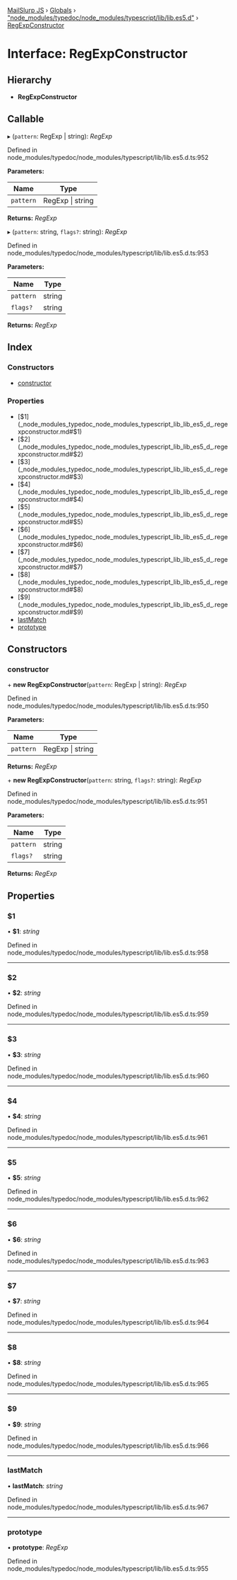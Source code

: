 [MailSlurp JS](../README.md) › [Globals](../globals.md) › ["node_modules/typedoc/node_modules/typescript/lib/lib.es5.d"](../modules/_node_modules_typedoc_node_modules_typescript_lib_lib_es5_d_.md) › [RegExpConstructor](_node_modules_typedoc_node_modules_typescript_lib_lib_es5_d_.regexpconstructor.md)

# Interface: RegExpConstructor

## Hierarchy

* **RegExpConstructor**

## Callable

▸ (`pattern`: RegExp | string): *RegExp*

Defined in node_modules/typedoc/node_modules/typescript/lib/lib.es5.d.ts:952

**Parameters:**

Name | Type |
------ | ------ |
`pattern` | RegExp &#124; string |

**Returns:** *RegExp*

▸ (`pattern`: string, `flags?`: string): *RegExp*

Defined in node_modules/typedoc/node_modules/typescript/lib/lib.es5.d.ts:953

**Parameters:**

Name | Type |
------ | ------ |
`pattern` | string |
`flags?` | string |

**Returns:** *RegExp*

## Index

### Constructors

* [constructor](_node_modules_typedoc_node_modules_typescript_lib_lib_es5_d_.regexpconstructor.md#constructor)

### Properties

* [$1](_node_modules_typedoc_node_modules_typescript_lib_lib_es5_d_.regexpconstructor.md#$1)
* [$2](_node_modules_typedoc_node_modules_typescript_lib_lib_es5_d_.regexpconstructor.md#$2)
* [$3](_node_modules_typedoc_node_modules_typescript_lib_lib_es5_d_.regexpconstructor.md#$3)
* [$4](_node_modules_typedoc_node_modules_typescript_lib_lib_es5_d_.regexpconstructor.md#$4)
* [$5](_node_modules_typedoc_node_modules_typescript_lib_lib_es5_d_.regexpconstructor.md#$5)
* [$6](_node_modules_typedoc_node_modules_typescript_lib_lib_es5_d_.regexpconstructor.md#$6)
* [$7](_node_modules_typedoc_node_modules_typescript_lib_lib_es5_d_.regexpconstructor.md#$7)
* [$8](_node_modules_typedoc_node_modules_typescript_lib_lib_es5_d_.regexpconstructor.md#$8)
* [$9](_node_modules_typedoc_node_modules_typescript_lib_lib_es5_d_.regexpconstructor.md#$9)
* [lastMatch](_node_modules_typedoc_node_modules_typescript_lib_lib_es5_d_.regexpconstructor.md#lastmatch)
* [prototype](_node_modules_typedoc_node_modules_typescript_lib_lib_es5_d_.regexpconstructor.md#prototype)

## Constructors

###  constructor

\+ **new RegExpConstructor**(`pattern`: RegExp | string): *RegExp*

Defined in node_modules/typedoc/node_modules/typescript/lib/lib.es5.d.ts:950

**Parameters:**

Name | Type |
------ | ------ |
`pattern` | RegExp &#124; string |

**Returns:** *RegExp*

\+ **new RegExpConstructor**(`pattern`: string, `flags?`: string): *RegExp*

Defined in node_modules/typedoc/node_modules/typescript/lib/lib.es5.d.ts:951

**Parameters:**

Name | Type |
------ | ------ |
`pattern` | string |
`flags?` | string |

**Returns:** *RegExp*

## Properties

###  $1

• **$1**: *string*

Defined in node_modules/typedoc/node_modules/typescript/lib/lib.es5.d.ts:958

___

###  $2

• **$2**: *string*

Defined in node_modules/typedoc/node_modules/typescript/lib/lib.es5.d.ts:959

___

###  $3

• **$3**: *string*

Defined in node_modules/typedoc/node_modules/typescript/lib/lib.es5.d.ts:960

___

###  $4

• **$4**: *string*

Defined in node_modules/typedoc/node_modules/typescript/lib/lib.es5.d.ts:961

___

###  $5

• **$5**: *string*

Defined in node_modules/typedoc/node_modules/typescript/lib/lib.es5.d.ts:962

___

###  $6

• **$6**: *string*

Defined in node_modules/typedoc/node_modules/typescript/lib/lib.es5.d.ts:963

___

###  $7

• **$7**: *string*

Defined in node_modules/typedoc/node_modules/typescript/lib/lib.es5.d.ts:964

___

###  $8

• **$8**: *string*

Defined in node_modules/typedoc/node_modules/typescript/lib/lib.es5.d.ts:965

___

###  $9

• **$9**: *string*

Defined in node_modules/typedoc/node_modules/typescript/lib/lib.es5.d.ts:966

___

###  lastMatch

• **lastMatch**: *string*

Defined in node_modules/typedoc/node_modules/typescript/lib/lib.es5.d.ts:967

___

###  prototype

• **prototype**: *RegExp*

Defined in node_modules/typedoc/node_modules/typescript/lib/lib.es5.d.ts:955
